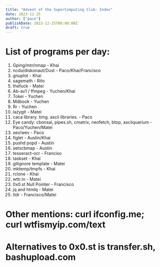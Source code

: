 ```yaml
---
title: "Advent of the SuperComputing Club: Index"
date: 2023-12-25
author: ["paco"]
publishDate: 2023-12-25T08:00:00Z
draft: true 
---
```



# List of programs per day:


1. Gping/mtr/nmap - Khai
2. ncdu/diskonaut/Dust - Paco/Khai/Francisco
3. gnuplot - Khai
4. sagemath - Rito
5. thefuck - Matei
6. Ab-av1 / ffmpeg - Yuchen/Khai
7. Tokei - Yuchen
8. Mdbook - Yuchen
9. Rr - Yuchen
10. lazygit - Matei
11. caca library. timg. ascii libraries. - Paco
12. Eye candy: cbonsai, pipes.sh, cmatrix, neofetch, btop, asciiquarium - Paco/Yuchen/Matei
13. xev/wev  - Paco
14. figlet - Austin/Khai
15. pushd popd - Austin
16. setxcbmap - Austin
17. tesseract-ocr - Franciso
18. taskset - Khai
19. gitignore template - Matei
20. mktemp/tmpfs - Khai
21. rclone - Khai
22. wttr.in - Matei
23. 0x0.st Null Pointer - Francisco
24. jq and htmlq - Matei
25. tldr - Francisco/Matei


# Other mentions: curl ifconfig.me; curl wtfismyip.com/text
# Alternatives to 0x0.st is transfer.sh, bashupload.com
